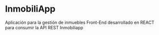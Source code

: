 # InmobiliApp
Aplicación para la gestión de inmuebles
Front-End desarrollado en REACT para consumir la API REST Inmobiliapp

